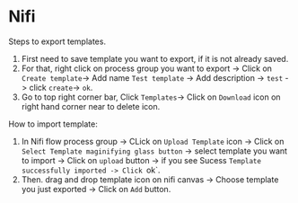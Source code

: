 # Nifi

Steps to export templates.
1. First need to save template you want to export, if it is not already saved. 
2. For that, right click on process group you want to export -> Click on `Create template`-> Add name `Test template` -> Add description -> `test` -> click `create`-> `ok`.
3. Go to top right corner bar, Click `Templates`-> Click on `Download` icon on right hand corner near to delete icon.

How to import template:
1. In Nifi flow process group -> CLick on `Upload Template` icon -> Click on `Select Template maginifying glass button` -> select template you want to import -> Click on `upload` button -> if you see Sucess `Template successfully imported -> Click `ok`.
2. Then. drag and drop template icon on nifi canvas -> Choose template you just exported -> Click on `Add` button.
